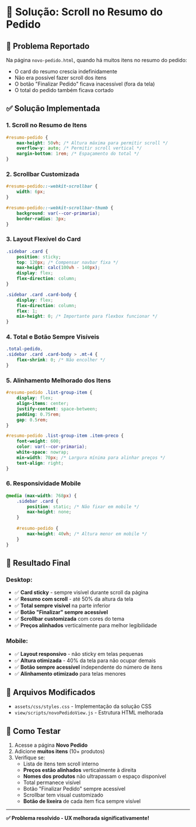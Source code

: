 # 📝 Solução: Scroll no Resumo do Pedido

## 🚨 **Problema Reportado**
Na página `novo-pedido.html`, quando há muitos itens no resumo do pedido:
- O card do resumo crescia indefinidamente
- Não era possível fazer scroll dos itens
- O botão "Finalizar Pedido" ficava inacessível (fora da tela)
- O total do pedido também ficava cortado

## ✅ **Solução Implementada**

### **1. Scroll no Resumo de Itens**
```css
#resumo-pedido {
    max-height: 50vh; /* Altura máxima para permitir scroll */
    overflow-y: auto; /* Permitir scroll vertical */
    margin-bottom: 1rem; /* Espaçamento do total */
}
```

### **2. Scrollbar Customizada**
```css
#resumo-pedido::-webkit-scrollbar {
    width: 6px;
}

#resumo-pedido::-webkit-scrollbar-thumb {
    background: var(--cor-primaria);
    border-radius: 3px;
}
```

### **3. Layout Flexível do Card**
```css
.sidebar .card {
    position: sticky;
    top: 120px; /* Compensar navbar fixa */
    max-height: calc(100vh - 140px);
    display: flex;
    flex-direction: column;
}

.sidebar .card .card-body {
    display: flex;
    flex-direction: column;
    flex: 1;
    min-height: 0; /* Importante para flexbox funcionar */
}
```

### **4. Total e Botão Sempre Visíveis**
```css
.total-pedido,
.sidebar .card .card-body > .mt-4 {
    flex-shrink: 0; /* Não encolher */
}
```

### **5. Alinhamento Melhorado dos Itens**
```css
#resumo-pedido .list-group-item {
    display: flex;
    align-items: center;
    justify-content: space-between;
    padding: 0.75rem;
    gap: 0.5rem;
}

#resumo-pedido .list-group-item .item-preco {
    font-weight: 600;
    color: var(--cor-primaria);
    white-space: nowrap;
    min-width: 70px; /* Largura mínima para alinhar preços */
    text-align: right;
}
```

### **6. Responsividade Mobile**
```css
@media (max-width: 768px) {
    .sidebar .card {
        position: static; /* Não fixar em mobile */
        max-height: none;
    }
    
    #resumo-pedido {
        max-height: 40vh; /* Altura menor em mobile */
    }
}
```

## 🎯 **Resultado Final**

### **Desktop:**
- ✅ **Card sticky** - sempre visível durante scroll da página
- ✅ **Resumo com scroll** - até 50% da altura da tela
- ✅ **Total sempre visível** na parte inferior
- ✅ **Botão "Finalizar" sempre acessível**
- ✅ **Scrollbar customizada** com cores do tema
- ✅ **Preços alinhados** verticalmente para melhor legibilidade

### **Mobile:**
- ✅ **Layout responsivo** - não sticky em telas pequenas
- ✅ **Altura otimizada** - 40% da tela para não ocupar demais
- ✅ **Botão sempre acessível** independente do número de itens
- ✅ **Alinhamento otimizado** para telas menores

## 🔧 **Arquivos Modificados**
- `assets/css/styles.css` - Implementação da solução CSS
- `view/scripts/novoPedidoView.js` - Estrutura HTML melhorada

## 🧪 **Como Testar**
1. Acesse a página **Novo Pedido**
2. Adicione **muitos itens** (10+ produtos)
3. Verifique se:
   - Lista de itens tem scroll interno
   - **Preços estão alinhados** verticalmente à direita
   - **Nomes dos produtos** não ultrapassam o espaço disponível
   - Total permanece visível
   - Botão "Finalizar Pedido" sempre acessível
   - Scrollbar tem visual customizado
   - **Botão de lixeira** de cada item fica sempre visível

---

**✅ Problema resolvido - UX melhorada significativamente!** 
